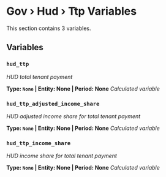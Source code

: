 # Gov › Hud › Ttp Variables

This section contains 3 variables.

## Variables

### `hud_ttp`
*HUD total tenant payment*

**Type: `None` | Entity: None | Period: None**
*Calculated variable*

### `hud_ttp_adjusted_income_share`
*HUD adjusted income share for total tenant payment*

**Type: `None` | Entity: None | Period: None**
*Calculated variable*

### `hud_ttp_income_share`
*HUD income share for total tenant payment*

**Type: `None` | Entity: None | Period: None**
*Calculated variable*
